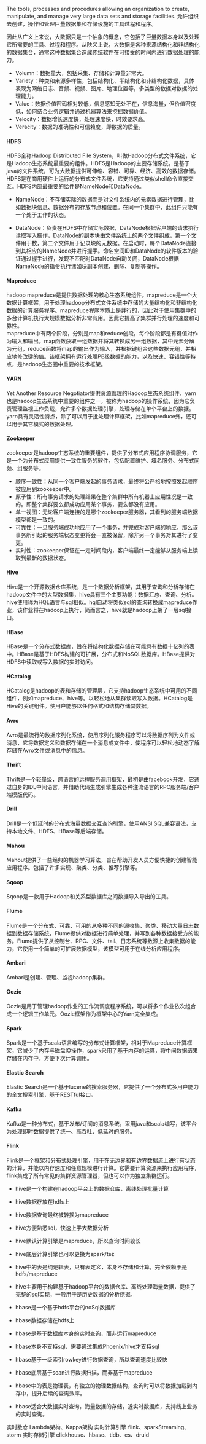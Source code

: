 The tools, processes and procedures allowing an organization to create, manipulate, and manage very large data sets and storage facilities.
允许组织去创建，操作和管理巨量数据集和存储设施的工具过程和程序。

因此从广义上来说，大数据只是一个抽象的概念，它包括了巨量数据本身以及处理它所需要的工具、过程和程序。从陕义上说，大数据是各种来源结构化和非结构化的数据集合，通常这种数据集合造成传统软件在可接受的时间内进行数据处理的能力。

* Volumn：数据量大，包括采集、存储和计算量非常大。
* Variety：种类和来源多样性，包括结构化、半结构化和非结构化数据，具体表现为网络日志、音频、视频、图片、地理位置等，多类型的数据对数据的处理能力。
* Value：数据价值密码相对较低，信息感知无处不在，信息海量，但价值密度低，如何结合业务逻辑并通过机器算法来挖掘数据价值。
* Velocity：数据增长速度快，处理速度快，时效要求高。
* Veracity：数据的准确性和可信赖度，即数据的质量。



#### HDFS
HDFS全称Hadoop Distributed File System，叫做Hadoop分布式文件系统，它是Hadoop生态系统最重要的组件。HDFS是Hadoop的主要存储系统。是基于java的文件系统，可为大数据提供可伸缩、容错、可靠、经济、高效的数据存储。HDFS是在商用硬件上运行的分布式文件系统，它支持通过类似shell命令直接交互。HDFS内部最重要的给件是NameNode和DataNode。
* NameNode：不存储实际的数据而是对文件系统内的元素数据进行管理，比如数据块信息、数据分布的存放节点和位置。在同一个集群中，此组件只能有一个处于工作的状态。

* DataNode：负责在HDFS中存储实际数据，DataNode根据客户端的请求执行读取写入操作，DataNode的副本块由文件系统上的两个文件组成，第一个文件用于数，第二个文件用于记录块的元数据。在启动时，每个DataNode连接到其相应的NameNode并进行握手。命名空间ID和DataNode的软件版本的验证通过握手进行，发现不匹配时DataNode自动关闭，DataNode根据NameNode的指令执行诸如块副本创建、删除、复制等操作。

#### Mapreduce
hadoop mapreduce是提供数据处理的核心生态系统组件。mapreduce是一个大数据计算框架，用于处理hadoop分布式文件系统中存储的大量结构化和非结构化数据的计算服务程序。mapreduce程序本质上是并行的，因此对于使用集群中的多台计算机执行大规模数据分析非常有用。因此它提高了集群并行处理的速度和可靠性。    
mapreduce中有两个阶段，分别是map和reduce创段，每个阶段都是有键值对作为输入和输出。map函数获取一组数据并将其转换成另一组数据，其中元素分解为元组，reduce函数将map的输出作为输入，并根据键组合这些数据元组，并相应地修改键的值。该框架拥有运行处理PB级数据的能力，以及快速、容错性等特点，是hadoop生态圈中重要的技术框架。

#### YARN
Yet Another Resource Negotiator提供资源管理的Hadoop生态系统组件，yarn也是hadoop生态系统中重要的组件之一，被称为hadoop的操作系统，因为它负责管理监视工作负载，允许多个数据处理引擎，处理存储在单个平台上的数据。 
yarn具有灵活性特点，除了可以用于批处理计算框架，比如mapreduce外，还可以用于其它模式的数据处理。

#### Zookeeper
zookeeper是hadoop生态系统的重要组件，提供了分布式应用程序协调服务，它是一个为分布式应用提供一致性服务的软件，包括配置维护、域名服务、分布式同频、组服务等。
* 顺序一致性：从同一个客户端发起的事务请求，最终将公严格地按照发起顺序被应用到zookeeper中。
* 原子性：所有事务请求的处理结果在整个集群中所有机器上应用性况是一致的。即整个集群要么都成功应用某个事务，要么都没有应用。
* 单一视图：无论客户端连接的是哪个zookeeper服务器，其看到的服务端数据模型都是一致的。
* 可靠性：一旦服务端成功地应用了一个事务，并完成对客户端的响应，那么该事务所引起的服务端状态变更将会一直被保留，除非另一个事务对其进行了变更。
* 实时性：zookeeper保证在一定时间段内，客户端最终一定能够从服务端上读取到最新的数据状态。

#### Hive
Hive是一个开源数据仓库系统，是一个数据分析框架，其用于查询和分析存储在hadoop文件中的大型数据集，hive具有三个主要功能：数据汇总、查询、分析。hive使用称为HQL语言与sql相似。hql自动将类似sql的查询转换成mapreduce作业，该作业将在hadoop上执行，简而言之，hive就是hadoop上架了一层sql接口。

#### HBase
HBase是一个分布式数据库，旨在将结构化数据存储在可能具有数据十亿列的表中。HBase是基于HDFS构建的可扩展，分布式和NoSQL数据库。HBase提供对HDFS中读取或写入数据的实时访问。

#### HCatalog
HCatalog是hadoop的表和存储的管理层，它支持hadoop生态系统中可用的不同组件，例如mapreduce、hive等。以轻松地从集群读取写入数据。HCatalog是Hive的关键组件。使用户能够以任何格式和结构存储其数据。

#### Avro
Avro是最流行的数据序列化系统，使用序列化服务程序可以将数据序列为文件或消息，它将数据定义和数据存储在一个消息或文件中，使程序可以轻松地动态了解存储在Avro文件或消息中的信息。

#### Thrift
Thrift是一个轻量级，跨语言的远程服务调用框架，最初是由facebook开发，它通过自身的IDL中间语言，并借助代码生成引擎生成各种注流语言的RPC服务端/客户端模版代码。

#### Drill
Drill是一个低延时的分布式海量数据交互查询引擎，使用ANSI SQL兼容语法，支持本地文件、HDFS、HBase等后端存储。

#### Mahou
Mahout提供了一些经典的机器学习算法，旨在帮助开发人员方便快捷的创建智能应用程序。包括了许多实现、聚类、分类、推荐引擎等。

#### Sqoop
Sqoop是一款用于Hadoop和关系型数据库之间数据导入导出的工具。

#### Flume
Flume是一个分布式、可靠、可用的从多种不同的源收集、聚类、移动大量日志数据到数据存储系统，Flume提供对数据进行简单处理，并写到各种数据接受方的能务。Flume提供了从控制台、RPC、文件、tail、日志系统等数源上收集数据的能力，它使用一个简单的可扩展数据模型，该模型可用于在线分析应用程序。

#### Ambari
Ambari是创建、管理、监视hadoop集群。

#### Oozie
Oozie是用于管理hadoop作业的工作流调度程序系统，可以将多个作业依次组合成一个逻辑工作单元。Oozie框架作为框架中心的Yarn完全集成。

#### Spark
Spark是一个基于scala语言编写的分布式计算框架，相对于Mapreduce计算框架，它减少了内存与磁盘IO操作，spark采用了基于内存的运算，将中间数据结果存储在内存中，方便下次计算调用。

#### Elastic Search
Elastic Search是一个基于lucene的搜索服务器，它提供了一个分布式多用户能力的全文搜索引擎，基于RESTful接口。

#### Kafka
Kafka是一种分布式，基于发布/订阅的消息系统，采用java和scala编写，该平台为处理即时数据提供了统一、高吞吐、低延时的服务。

#### Flink
Flink是一个框架和分布式处理引擎，用于在无边界和有边界数据流上进行有状态的计算，并能以内存速度和任意规模进行计算。它需要计算资源来执行应用程序，flink集成了所有常见的集群资源管理器，但也可以作为独立集群运行。


* hive是一个构建在hadoop平台上的数据仓库，离线处理批量计算
* hive数据存放在hdfs上
* hive数据查询最终被转换为mapreduce
* hive方便熟悉sql，快速上手大数据分析
* hive默认计算引擎是mapreduce，所以查询时间较长
* hive底层计算引擎也可以更换为spark/tez
* hive中的表是纯逻辑表，只有表定义，本身不存储和计算，完全依赖于是hdfs/mapreduce
* hive主要用于构建基于hadoop平台的数据仓库、离线处理海量数据，提供了完整的sql实现，一般用于是历史数据的分析挖掘。  

* hbase是一个基于hdfs平台的noSql数据库
* hbase数据存储在hdfs上
* hbase是基于数据库本身的实时查询，而非运行mapreduce 
* hbase本身不支持sql，需要通过集成Phoenix/hive才支持sql
* hbase基于一级索引rowkey进行数据查询，所以查询速度比较快
* hbase底层基于scan进行数据扫描，而非基于mapreduce
* hbase中的表是物理表，有独立的物理数据结构，查询时可以将数据加载到内存中，提升后续的查询效率。
* hbase适合大数据实时查询，海量数据的存储，近实时数据库，支持线上业务的实时查询。

实时数仓
Lambda架构、Kappa架构
实时计算引擎
flink、sparkStreaming、storm
实时存储引擎
clickhouse、hbase、tidb、es、druid















